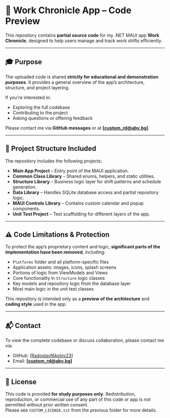 # 📅 Work Chronicle App – Code Preview

This repository contains **partial source code** for my .NET MAUI app **Work Chronicle**, designed to help users manage and track work shifts efficiently.

---

## 🎓 Purpose

The uploaded code is shared **strictly for educational and demonstration purposes**. It provides a general overview of the app’s architecture, structure, and project layering.

If you're interested in:

- Exploring the full codebase  
- Contributing to the project  
- Asking questions or offering feedback  

Please contact me via **GitHub messages** or at **[custom_rd@abv.bg]**.

---

## 📂 Project Structure Included

The repository includes the following projects:

- **Main App Project** – Entry point of the MAUI application.
- **Common Class Library** – Shared enums, helpers, and static utilities.
- **Structure Library** – Business logic layer for shift patterns and schedule generation.
- **Data Library** – Handles SQLite database access and partial repository logic.
- **MAUI Controls Library** – Contains custom calendar and popup components.
- **Unit Test Project** – Test scaffolding for different layers of the app.

---

## ⚠️ Code Limitations & Protection

To protect the app’s proprietary content and logic, **significant parts of the implementation have been removed**, including:

- `Platforms` folder and all platform-specific files
- Application assets: images, icons, splash screens
- Portions of logic from ViewModels and Views
- Core functionality in `Structure` logic classes
- Key models and repository logic from the database layer
- Most main logic in the unit test classes

This repository is intended only as a **preview of the architecture** and **coding style** used in the app.

---

## 📬 Contact

To view the complete codebase or discuss collaboration, please contact me via:

- GitHub: [[RadoslavNikolov23](https://github.com/RadoslavNikolov23)]  
- Email: **[custom_rd@abv.bg]**

---

## 📄 License

This code is provided **for study purposes only**. Redistribution, reproduction, or commercial use of any part of this code or app is not permitted without prior written consent.  
Please see `CUSTOM_LICENSE.txt` from the previous folder for more details.
